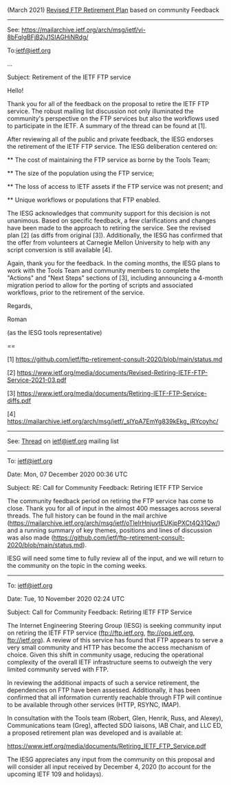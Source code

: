 (March 2021) [Revised FTP Retirement Plan](https://www.ietf.org/media/documents/Revised-Retiring-IETF-FTP-Service-2021-03.pdf) based on community Feedback
***
See: https://mailarchive.ietf.org/arch/msg/ietf/vi-8bFqlgBFjB2jJ1SIAGHiNRdg/

To:ietf@ietf.org

...

Subject: Retirement of the IETF FTP service

Hello!

Thank you for all of the feedback on the proposal to retire the IETF FTP service.  The robust mailing list discussion not only illuminated the community's perspective on the FTP services but also the workflows used to participate in the IETF.  A summary of the thread can be found at [1].

After reviewing all of the public and private feedback, the IESG endorses the retirement of the IETF FTP service.  The IESG deliberation centered on:

** The cost of maintaining the FTP service as borne by the Tools Team;

** The size of the population using the FTP service;

** The loss of access to IETF assets if the FTP service was not present; and

** Unique workflows or populations that FTP enabled.

The IESG acknowledges that community support for this decision is not unanimous.  Based on specific feedback, a few clarifications and changes have been made to the approach to retiring the service.  See the revised plan [2] (as diffs from original [3]).   Additionally, the IESG has confirmed that the offer from volunteers at Carnegie Mellon University to help with any script conversion is still available [4].

Again, thank you for the feedback.  In the coming months, the IESG plans to work with the Tools Team and community members to complete the "Actions" and "Next Steps" sections of [3], including announcing a 4-month migration period to allow for the porting of scripts and associated workflows, prior to the retirement of the service.

Regards,

Roman

(as the IESG tools representative)

==

[1] https://github.com/ietf/ftp-retirement-consult-2020/blob/main/status.md

[2] https://www.ietf.org/media/documents/Revised-Retiring-IETF-FTP-Service-2021-03.pdf

[3] https://www.ietf.org/media/documents/Retiring-IETF-FTP-Service-diffs.pdf

[4] https://mailarchive.ietf.org/arch/msg/ietf/_slYpA7EmYg839kEkg_jRYcoyhc/

*** 
See: [Thread](https://mailarchive.ietf.org/arch/msg/ietf/oTleIrHnjuvtEUKjpPXCt4Q31Qw/) on ietf@ietf.org mailing list

***
To: ietf@ietf.org

Date: Mon, 07 December 2020 00:36 UTC

Subject: RE: Call for Community Feedback: Retiring IETF FTP Service

The community feedback period on retiring the FTP service has come to close.  Thank you for all of input in the almost 400 messages across several threads.  The full history can be found in the mail archive (https://mailarchive.ietf.org/arch/msg/ietf/oTleIrHnjuvtEUKjpPXCt4Q31Qw/) and a running summary of key themes, positions and lines of discussion was also made (https://github.com/ietf/ftp-retirement-consult-2020/blob/main/status.md).

IESG will need some time to fully review all of the input, and we will return to the community on the topic in the coming weeks.

***
To: ietf@ietf.org

Date: Tue, 10 November 2020 02:24 UTC

Subject: Call for Community Feedback: Retiring IETF FTP Service

The Internet Engineering Steering Group (IESG) is seeking community input on retiring the IETF FTP service (ftp://ftp.ietf.org, ftp://ops.ietf.org, ftp://ietf.org).  A review of this service has found that FTP appears to serve a very small community and HTTP has become the access mechanism of choice.  Given this shift in community usage, reducing the operational complexity of the overall IETF infrastructure seems to outweigh the very limited community served with FTP.  

In reviewing the additional impacts of such a service retirement, the dependencies on FTP have been assessed.  Additionally, it has been confirmed that all information currently reachable through FTP will continue to be available through other services (HTTP, RSYNC, IMAP).

In consultation with the Tools team (Robert, Glen, Henrik, Russ, and Alexey), Communications team (Greg), affected SDO liaisons, IAB Chair, and LLC ED, a proposed retirement plan was developed and is available at:

https://www.ietf.org/media/documents/Retiring_IETF_FTP_Service.pdf

The IESG appreciates any input from the community on this proposal and will consider all input received by December 4, 2020 (to account for the upcoming IETF 109 and holidays).
